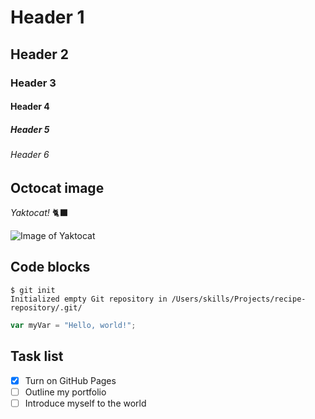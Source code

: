 # Header 1

## Header 2

### Header 3

#### Header 4

##### Header 5

###### Header 6

## Octocat image

*Yaktocat!* 🐈‍⬛

![Image of Yaktocat](https://octodex.github.com/images/yaktocat.png)

## Code blocks

```
$ git init
Initialized empty Git repository in /Users/skills/Projects/recipe-repository/.git/
```

``` javascript
var myVar = "Hello, world!";
```

## Task list

- [x] Turn on GitHub Pages
- [ ] Outline my portfolio
- [ ] Introduce myself to the world
